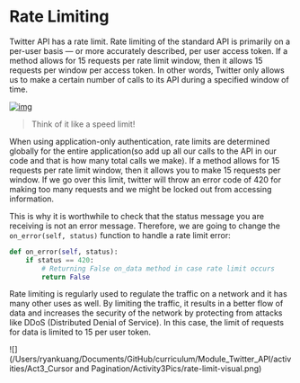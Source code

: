 # Rate Limiting

Twitter API has a rate limit. Rate limiting of the standard API is primarily on a per-user basis — or more accurately described, per user access token. If a method allows for 15 requests per rate limit window, then it allows 15 requests per window per access token. In other words, Twitter only allows us to make a certain number of calls to its API during a specified window of time.
 
[![img](https://camo.githubusercontent.com/7f6fbc96221ce63e1fa536394f6cf95439c87d56/68747470733a2f2f656e637279707465642d74626e302e677374617469632e636f6d2f696d616765733f713d74626e253341414e643947635457565f4f346c574f6759787638636c627577337877654d6762435944454c48707a5a466d7054666d6e797a484c6c617059)](https://camo.githubusercontent.com/7f6fbc96221ce63e1fa536394f6cf95439c87d56/68747470733a2f2f656e637279707465642d74626e302e677374617469632e636f6d2f696d616765733f713d74626e253341414e643947635457565f4f346c574f6759787638636c627577337877654d6762435944454c48707a5a466d7054666d6e797a484c6c617059)



> Think of it like a speed limit!

When using application-only authentication, rate limits are determined globally for the entire application(so add up all our calls to the API in our code and that is how many total calls we make). If a method allows for 15 requests per rate limit window, then it allows you to make 15 requests per window. If we go over this limit, twitter will throw an error code of 420 for making too many requests and we might be locked out from accessing information.

This is why it is worthwhile to check that the status message you are receiving is not an error message. Therefore, we are going to change the `on_error(self, status)` function to handle a rate limit error:

```python
def on_error(self, status):
    if status == 420:
    	# Returning False on_data method in case rate limit occurs
    	return False
```

Rate limiting is regularly used to regulate the traffic on a network and it has many other uses as well. By limiting the traffic, it results in a better flow of data and increases the security of the network by protecting from attacks like DDoS (Distributed Denial of Service). In this case, the limit of requests for data is limited to 15 per user token.

![](/Users/ryankuang/Documents/GitHub/curriculum/Module_Twitter_API/activities/Act3_Cursor and Pagination/Activity3Pics/rate-limit-visual.png)